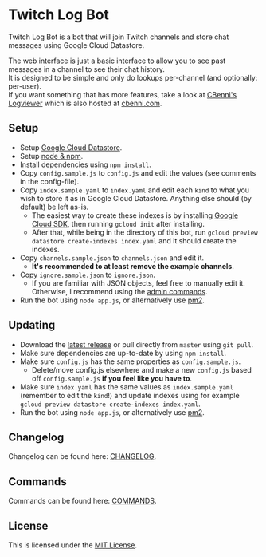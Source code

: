 # Twitch Log Bot
Twitch Log Bot is a bot that will join Twitch channels and store chat messages using Google Cloud Datastore.

The web interface is just a basic interface to allow you to see past messages in a channel to see their chat history.  
It is designed to be simple and only do lookups per-channel (and optionally: per-user).  
If you want something that has more features, take a look at [CBenni's Logviewer](https://github.com/CBenni/logviewer) which is also hosted at [cbenni.com](https://cbenni.com/).

## Setup
- Setup [Google Cloud Datastore](https://console.cloud.google.com/datastore/).
- Setup [node & npm](https://nodejs.org/).
- Install dependencies using `npm install`.
- Copy `config.sample.js` to `config.js` and edit the values (see comments in the config-file).
- Copy `index.sample.yaml` to `index.yaml` and edit each `kind` to what you wish to store it as in Google Cloud Datastore. Anything else should (by default) be left as-is.
    - The easiest way to create these indexes is by installing [Google Cloud SDK](https://cloud.google.com/sdk/), then running `gcloud init` after installing.
    - After that, while being in the directory of this bot, run `gcloud preview datastore create-indexes index.yaml` and it should create the indexes.
- Copy `channels.sample.json` to `channels.json` and edit it.
    - **It's recommended to at least remove the example channels**.
- Copy `ignore.sample.json` to `ignore.json`.
    - If you are familiar with JSON objects, feel free to manually edit it. Otherwise, I recommend using the [admin commands](COMMANDS.md).
- Run the bot using `node app.js`, or alternatively use [pm2](http://pm2.keymetrics.io/).

## Updating
- Download the [latest release](https://github.com/Decicus/twitch-log-bot/releases/latest) or pull directly from `master` using `git pull`.
- Make sure dependencies are up-to-date by using `npm install`.
- Make sure `config.js` has the same properties as `config.sample.js`.
    - Delete/move config.js elsewhere and make a new `config.js` based off `config.sample.js` **if you feel like you have to**.
- Make sure `index.yaml` has the same values as `index.sample.yaml` (remember to edit the `kind`!) and update indexes using for example `gcloud preview datastore create-indexes index.yaml`.
- Run the bot using `node app.js`, or alternatively use [pm2](http://pm2.keymetrics.io/).

## Changelog
Changelog can be found here: [CHANGELOG](/CHANGELOG.md).

## Commands
Commands can be found here: [COMMANDS](/COMMANDS.md).

## License
This is licensed under the [MIT License](/LICENSE).
